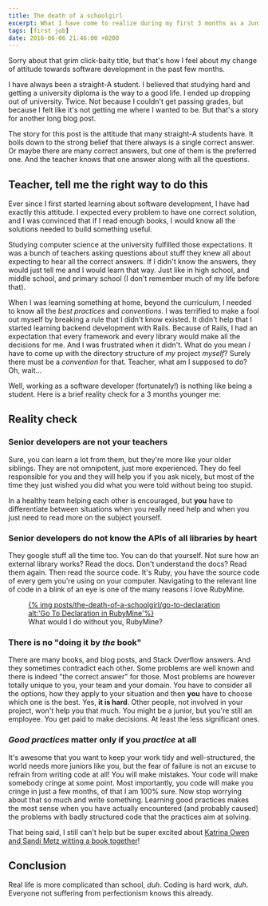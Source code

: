 ```yaml
---
title: The death of a schoolgirl
excerpt: What I have come to realize during my first 3 months as a Junior Ruby Developer.
tags: [first job]
date: 2016-06-06 21:46:00 +0200
---
```


Sorry about that grim click-baity title, but that's how I feel about my change of attitude towards software development in the past few months. 

I have always been a straight-A student. I believed that studying hard and getting a university diploma is the way to a good life. I ended up dropping out of university. Twice. Not because I couldn't get passing grades, but because I felt like it's not getting me where I wanted to be. But that's a story for another long blog post.

The story for this post is the attitude that many straight-A students have. It boils down to the strong belief that there always is a single correct answer. Or maybe there are many correct answers, but one of them is the preferred one. And the teacher knows that one answer along with all the questions.

## Teacher, tell me the right way to do this

Ever since I first started learning about software development, I have had exactly this attitude. I expected every problem to have one correct solution, and I was convinced that if I read enough books, I would know all the solutions needed to build something useful.

Studying computer science at the university fulfilled those expectations. It was a bunch of teachers asking questions about stuff they knew all about expecting to hear all the correct answers. If I didn't know the answers, they would just tell me and I would learn that way. Just like in high school, and middle school, and primary school (I don't remember much of my life before that).

When I was learning something at home, beyond the curriculum, I needed to know all the *best practices* and *conventions*. I was terrified to make a fool out myself by breaking a rule that I didn't know existed. It didn't help that I started learning backend development with Rails. Because of Rails, I had an expectation that every framework and every library would make all the decisions for me. And I was frustrated when it didn't. What do you mean *I* have to come up with the directory structure of *my* project *myself*? Surely there must be a *convention* for that. Teacher, what am I supposed to do? Oh, wait...

Well, working as a software developer (fortunately!) is nothing like being a student. Here is a brief reality check for a 3 months younger me:

## Reality check

### Senior developers are not your teachers

Sure, you can learn a lot from them, but they're more like your older siblings. They are not omnipotent, just more experienced. They do feel responsible for you and they will help you if you ask nicely, but most of the time they just wished you did what you were told without being too stupid.

In a healthy team helping each other is encouraged, but **you** have to differentiate between situations when you really need help and when you just need to read more on the subject yourself.

### Senior developers do not know the APIs of all libraries by heart

They google stuff all the time too. You can do that yourself. Not sure how an external library works? Read the docs. Don't understand the docs? Read them again. Then read the source code. It's Ruby, you have the source code of every gem you're using on your computer. Navigating to the relevant line of code in a blink of an eye is one of the many reasons I love RubyMine. 

<figure>
<a href='{% asset_path posts/the-death-of-a-schoolgirl/go-to-declaration %}'>
{% img posts/the-death-of-a-schoolgirl/go-to-declaration alt:'Go To Declaration in RubyMine'%}
</a>
<figcaption>What would I do without you, RubyMine?</figcaption>
</figure>


### There is no "doing it by *the* book"

There are many books, and blog posts, and Stack Overflow answers. And they sometimes contradict each other. Some problems are well known and there is indeed "the correct answer" for those. Most problems are however totally unique to you, your team and your domain. You have to consider all the options, how they apply to your situation and then **you** have to choose which one is the best. Yes, **it is hard**. Other people, not involved in your project, won't help you that much. You might be a junior, but you're still an employee. You get paid to make decisions. At least the less significant ones.

### *Good practices* matter only if you *practice* at all

It's awesome that you want to keep your work tidy and well-structured, the world needs more juniors like you, but the fear of failure is not an excuse to refrain from writing code at all! You will make mistakes. Your code will make somebody cringe at some point. Most importantly, you code will make you cringe in just a few months, of that I am 100% sure. Now stop worrying about that so much and write something. Learning good practices makes the most sense when you have actually encountered (and probably caused) the problems with badly structured code that the practices aim at solving.

That being said, I still can't help but be super excited about [Katrina Owen and Sandi Metz witting a book together](http://signup.99bottlesbook.com/)!

## Conclusion

Real life is more complicated than school, *duh*. Coding is hard work, *duh*. Everyone not suffering from perfectionism knows this already.
